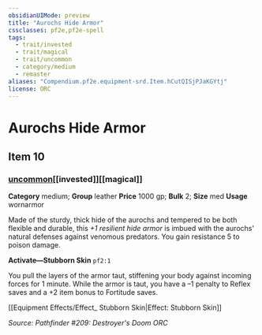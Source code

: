 ```yaml
---
obsidianUIMode: preview
title: "Aurochs Hide Armor"
cssclasses: pf2e,pf2e-spell
tags:
  - trait/invested
  - trait/magical
  - trait/uncommon
  - category/medium
  - remaster
aliases: "Compendium.pf2e.equipment-srd.Item.hCutQISjPJaKGYtj"
license: ORC
---
```

# Aurochs Hide Armor
## Item 10
### [uncommon](uncommon "Uncommon Rarity Trait")[[invested]][[magical]]

**Category** medium; **Group** leather
**Price** 1000 gp; 
**Bulk** 2; **Size** med
**Usage** wornarmor

Made of the sturdy, thick hide of the aurochs and tempered to be both flexible and durable, this _+1 resilient hide armor_ is imbued with the aurochs' natural defenses against venomous predators. You gain resistance 5 to poison damage.

**Activate—Stubborn Skin** `pf2:1`

You pull the layers of the armor taut, stiffening your body against incoming forces for 1 minute. While the armor is taut, you have a –1 penalty to Reflex saves and a +2 item bonus to Fortitude saves.

[[Equipment Effects/Effect_ Stubborn Skin|Effect: Stubborn Skin]]

*Source: Pathfinder #209: Destroyer's Doom*
*ORC*